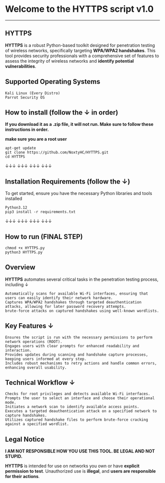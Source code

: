 # Welcome to the HYTTPS script v1.0

_________

## HYTTPS

**HYTTPS** is a robust Python-based toolkit designed for penetration testing of wireless networks, specifically targeting **WPA/WPA2 handshakes**. This tool provides security professionals with a comprehensive set of features to assess the integrity of wireless networks and **identify potential vulnerabilities**.

## Supported Operating Systems

    Kali Linux (Every Distro)
    Parrot Security OS

## How to install (follow the ↓ in order)

**If you download it as a .zip file, it will not run. Make sure to follow these instructions in order.**

**make sure you are a root user**

    apt-get update
    git clone https://github.com/NoxtyHC/HYTTPS.git
    cd HYTTPS

↓↓↓   ↓↓↓   ↓↓↓   ↓↓↓

## Installation Requirements (follow the ↓)

To get started, ensure you have the necessary Python libraries and tools installed

    Python3.12
    pip3 install -r requirements.txt

↓↓↓   ↓↓↓   ↓↓↓   ↓↓↓ 

## How to run (FINAL STEP)

    chmod +x HYTTPS.py
    python3 HYTTPS.py

## Overview

**HYTTPS** automates several critical tasks in the penetration testing process, including ↓

    Automatically scans for available Wi-Fi interfaces, ensuring that users can easily identify their network hardware.
    Captures WPA/WPA2 handshakes through targeted deauthentication attacks, allowing for later password recovery attempts.
    brute-force attacks on captured handshakes using well-known wordlists.

## Key Features ↓

    Ensures the script is run with the necessary permissions to perform network operations (ROOT).
    Engages users with clear prompts for enhanced readability and interaction.
    Provides updates during scanning and handshake capture processes, keeping users informed at every step.
    Includes robust mechanisms to retry actions and handle common errors, enhancing overall usability.

## Technical Workflow ↓

    Checks for root privileges and detects available Wi-Fi interfaces.
    Prompts the user to select an interface and choose their operational mode.
    Initiates a network scan to identify available access points.
    Executes a targeted deauthentication attack on a specified network to capture handshakes.
    Utilizes captured handshake files to perform brute-force cracking against a specified wordlist.

## Legal Notice

**I AM NOT RESPONSIBLE HOW YOU USE THIS TOOL. BE LEGAL AND NOT STUPID.**

**HYTTPS** is intended for use on networks you own or have **explicit permission to test**. Unauthorized use is **illegal**, and **users are responsible for their actions**.
